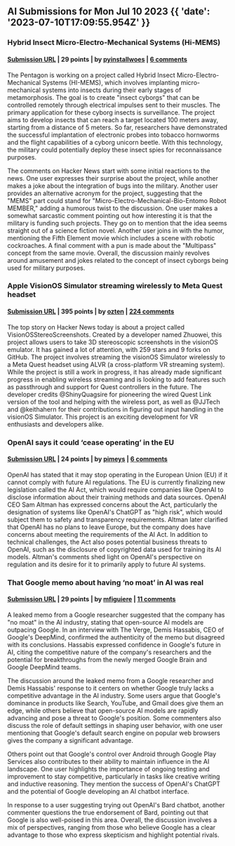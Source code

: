 ## AI Submissions for Mon Jul 10 2023 {{ 'date': '2023-07-10T17:09:55.954Z' }}

### Hybrid Insect Micro-Electro-Mechanical Systems (Hi-MEMS)

#### [Submission URL](https://en.wikipedia.org/wiki/Hybrid_Insect_Micro-Electro-Mechanical_Systems) | 29 points | by [pyinstallwoes](https://news.ycombinator.com/user?id=pyinstallwoes) | [6 comments](https://news.ycombinator.com/item?id=36664372)

The Pentagon is working on a project called Hybrid Insect Micro-Electro-Mechanical Systems (HI-MEMS), which involves implanting micro-mechanical systems into insects during their early stages of metamorphosis. The goal is to create "insect cyborgs" that can be controlled remotely through electrical impulses sent to their muscles. The primary application for these cyborg insects is surveillance. The project aims to develop insects that can reach a target located 100 meters away, starting from a distance of 5 meters. So far, researchers have demonstrated the successful implantation of electronic probes into tobacco hornworms and the flight capabilities of a cyborg unicorn beetle. With this technology, the military could potentially deploy these insect spies for reconnaissance purposes.

The comments on Hacker News start with some initial reactions to the news. One user expresses their surprise about the project, while another makes a joke about the integration of bugs into the military. Another user provides an alternative acronym for the project, suggesting that the "MEMS" part could stand for "Micro-Electro-Mechanical-Bio-Entomo Robot MEMBER," adding a humorous twist to the discussion.  One user makes a somewhat sarcastic comment pointing out how interesting it is that the military is funding such projects. They go on to mention that the idea seems straight out of a science fiction novel.  Another user joins in with the humor, mentioning the Fifth Element movie which includes a scene with robotic cockroaches. A final comment with a pun is made about the "Multipass" concept from the same movie.  Overall, the discussion mainly revolves around amusement and jokes related to the concept of insect cyborgs being used for military purposes.

### Apple VisionOS Simulator streaming wirelessly to Meta Quest headset

#### [Submission URL](https://github.com/zhuowei/VisionOSStereoScreenshots/tree/alvr) | 395 points | by [ozten](https://news.ycombinator.com/user?id=ozten) | [224 comments](https://news.ycombinator.com/item?id=36668732)

The top story on Hacker News today is about a project called VisionOSStereoScreenshots. Created by a developer named Zhuowei, this project allows users to take 3D stereoscopic screenshots in the visionOS emulator. It has gained a lot of attention, with 259 stars and 9 forks on GitHub. The project involves streaming the visionOS Simulator wirelessly to a Meta Quest headset using ALVR (a cross-platform VR streaming system). While the project is still a work in progress, it has already made significant progress in enabling wireless streaming and is looking to add features such as passthrough and support for Quest controllers in the future. The developer credits @ShinyQuagsire for pioneering the wired Quest Link version of the tool and helping with the wireless port, as well as @JJTech and @keithahern for their contributions in figuring out input handling in the visionOS Simulator. This project is an exciting development for VR enthusiasts and developers alike.

### OpenAI says it could ‘cease operating’ in the EU

#### [Submission URL](https://www.theverge.com/2023/5/25/23737116/openai-ai-regulation-eu-ai-act-cease-operating) | 24 points | by [pimeys](https://news.ycombinator.com/user?id=pimeys) | [6 comments](https://news.ycombinator.com/item?id=36674187)

OpenAI has stated that it may stop operating in the European Union (EU) if it cannot comply with future AI regulations. The EU is currently finalizing new legislation called the AI Act, which would require companies like OpenAI to disclose information about their training methods and data sources. OpenAI CEO Sam Altman has expressed concerns about the Act, particularly the designation of systems like OpenAI's ChatGPT as "high risk", which would subject them to safety and transparency requirements. Altman later clarified that OpenAI has no plans to leave Europe, but the company does have concerns about meeting the requirements of the AI Act. In addition to technical challenges, the Act also poses potential business threats to OpenAI, such as the disclosure of copyrighted data used for training its AI models. Altman's comments shed light on OpenAI's perspective on regulation and its desire for it to primarily apply to future AI systems.

### That Google memo about having ‘no moat’ in AI was real

#### [Submission URL](https://www.theverge.com/2023/7/10/23790132/google-memo-moat-ai-leak-demis-hassabis) | 29 points | by [mfiguiere](https://news.ycombinator.com/user?id=mfiguiere) | [11 comments](https://news.ycombinator.com/item?id=36672274)

A leaked memo from a Google researcher suggested that the company has "no moat" in the AI industry, stating that open-source AI models are outpacing Google. In an interview with The Verge, Demis Hassabis, CEO of Google's DeepMind, confirmed the authenticity of the memo but disagreed with its conclusions. Hassabis expressed confidence in Google's future in AI, citing the competitive nature of the company's researchers and the potential for breakthroughs from the newly merged Google Brain and Google DeepMind teams.

The discussion around the leaked memo from a Google researcher and Demis Hassabis' response to it centers on whether Google truly lacks a competitive advantage in the AI industry. Some users argue that Google's dominance in products like Search, YouTube, and Gmail does give them an edge, while others believe that open-source AI models are rapidly advancing and pose a threat to Google's position. Some commenters also discuss the role of default settings in shaping user behavior, with one user mentioning that Google's default search engine on popular web browsers gives the company a significant advantage.

Others point out that Google's control over Android through Google Play Services also contributes to their ability to maintain influence in the AI landscape. One user highlights the importance of ongoing testing and improvement to stay competitive, particularly in tasks like creative writing and inductive reasoning. They mention the success of OpenAI's ChatGPT and the potential of Google developing an AI chatbot interface.

In response to a user suggesting trying out OpenAI's Bard chatbot, another commenter questions the true endorsement of Bard, pointing out that Google is also well-poised in this area. Overall, the discussion involves a mix of perspectives, ranging from those who believe Google has a clear advantage to those who express skepticism and highlight potential rivals.

